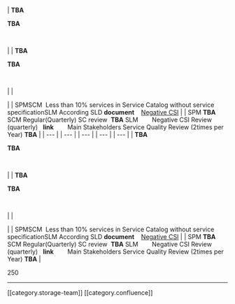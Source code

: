 





|  **TBA** 

 **TBA** 

 

 | 
|  **TBA** 

 **TBA** 

 

 | 
| 





 | 
| SPMSCM  Less than 10% services in Service Catalog without service specificationSLM According SLD  **document**    [Negative CSI](http://jira/secure/Dashboard.jspa?selectPageId=39700) | 
| SPM **TBA** SCM Regular(Quarterly) SC review   **TBA** SLM        Negative CSI Review (quarterly)   **link**        Main Stakeholders Service Quality Review (2times per Year)  **TBA**  | 
|  --- | 
|  --- | 
|  --- | 
|  --- | 
|  --- | 
|  **TBA** 

 **TBA** 

 

 | 
|  **TBA** 

 **TBA** 

 

 | 
| 





 | 
| SPMSCM  Less than 10% services in Service Catalog without service specificationSLM According SLD  **document**    [Negative CSI](http://jira/secure/Dashboard.jspa?selectPageId=39700) | 
| SPM **TBA** SCM Regular(Quarterly) SC review   **TBA** SLM        Negative CSI Review (quarterly)   **link**        Main Stakeholders Service Quality Review (2times per Year)  **TBA**  | 



250



*****

[[category.storage-team]] 
[[category.confluence]] 
